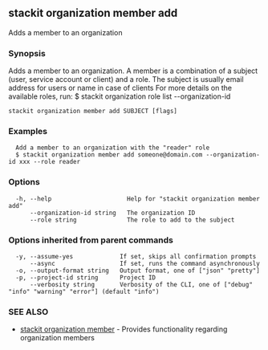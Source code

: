 ## stackit organization member add

Adds a member to an organization

### Synopsis

Adds a member to an organization.
A member is a combination of a subject (user, service account or client) and a role.
The subject is usually email address for users or name in case of clients
For more details on the available roles, run:
  $ stackit organization role list --organization-id <RESOURCE ID>

```
stackit organization member add SUBJECT [flags]
```

### Examples

```
  Add a member to an organization with the "reader" role
  $ stackit organization member add someone@domain.com --organization-id xxx --role reader
```

### Options

```
  -h, --help                     Help for "stackit organization member add"
      --organization-id string   The organization ID
      --role string              The role to add to the subject
```

### Options inherited from parent commands

```
  -y, --assume-yes             If set, skips all confirmation prompts
      --async                  If set, runs the command asynchronously
  -o, --output-format string   Output format, one of ["json" "pretty"]
  -p, --project-id string      Project ID
      --verbosity string       Verbosity of the CLI, one of ["debug" "info" "warning" "error"] (default "info")
```

### SEE ALSO

* [stackit organization member](./stackit_organization_member.md)	 - Provides functionality regarding organization members

